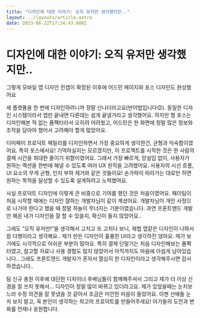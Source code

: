 ```yaml
---
title: "디자인에 대한 이야기: 오직 유저만 생각했지만.."
layout: ../layouts/article.astro
date: 2023-06-22T17:24:43.608Z
---
```


# 디자인에 대한 이야기: 오직 유저만 생각했지만..

그렇게 모바일 앱 디자인 컨셉이 확정된 이후에 어드민 페이지와 포스 디자인도 완성했어요

세 플랫폼을 한 번에 디자인하려니까 정말 신나더라고요(반어법입니다😊). 동일한 디자인 시스템이라서 앱만 끝내면 다른데는 쉽게 끝낼거라고 생각했어요. 하지만 [](키오스크)형 포스는 디자인해본 적 없는 폼팩터라서 오히려 어려웠고, 어드민은 한 화면에 정말 많은 정보와 조작을 담아야 했어서 고려해야 할게 많았어요.

디미페이 프로덕트 패밀리를 디자인하면서 가장 중요하게 생각한건, 균형과 익숙함이였어요. 특히 포스에서요! 기억하실지는 모르겠지만, 이 프로젝트를 시작한 것은 한 사람의 결제 시간을 최대한 줄이기 위함이였어요. 그래서 가장 빠르게, 망설임 없이, 사용자가 원하는 액션을 한번에 해낼 수 있도록 여러 UX 원칙을 고려했어요. 사용자의 시선 흐름, UI 요소의 무게 균형, 인지 부하 제거와 같은 것들이요! 손가락이 따라가는 대로만 하면 원하는 목적을 달성할 수 있도록 설계하려고 노력했어요.

사실 프로덕트 디자인에 이렇게 큰 비중으로 기여를 했던 것은 처음이였어요. 페이팀이 처음 시작할 때에는 디자인 잘하는 [](프론트엔드) 개발자님이 같이 계셨어요. 개발자님이 개인 사정으로 나가야 한다고 했을 때 정말 하늘이 무너지는 기분이였습니다. 과연 프론트엔드 개발만 해온 내가 디자인을 잘 할 수 있을지, 확신이 들지 않았어요..

그래도 “오직 유저만!”을 생각해서 고치고 또 고치다 보니, 제법 앱같은 디자인이 나와서 참 다행이라고 생각해요.. 제가 만든 디자인이 훌륭한 UI라고 생각하진 않아요. 제가 보기에도 시각적으로 아쉬운 부분이 많아요. 특히 결제 단말기는 처음 디자인해보는 폼팩터였고, 참고할 자료나 사용 경험도 많지 않았어서 아직까지도 마음에 아쉽게 남아있습니다.. 그래도 프론트엔드 개발자가 혼자서 열심히 한 디자인이라고 생각해주시면 감사하겠습니다..

팀 신규 충원 이후에 대단한 디자이너 후배님들이 함께해주셔서 그리고 제가 더 이상 신경을 잘 쓰지 못해서… 디자인이 정말 많이 바뀌고 있더라고요. 제가 있었을때는 눈치보느라 수정 의견을 잘 못냈을 것 같아서 조금은 미안한 마음이 들었어요. 이젠 선배들 눈치 보지 말고, 꼭 본인이 생각하는 최고의 프로덕트를 만들어주세요! 아가들의 도전과 변화를 언제나 응원합니다.
